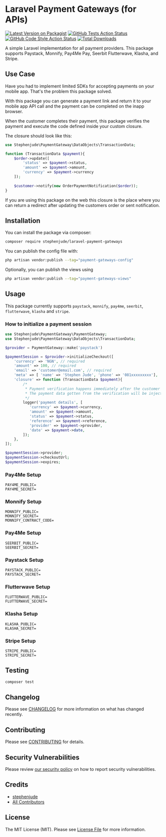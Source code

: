 # Laravel Payment Gateways (for APIs)

[![Latest Version on Packagist](https://img.shields.io/packagist/v/stephenjude/laravel-payment-gateways.svg?style=flat-square)](https://packagist.org/packages/stephenjude/laravel-payment-gateways)
[![GitHub Tests Action Status](https://img.shields.io/github/workflow/status/stephenjude/laravel-payment-gateways/run-tests?label=tests)](https://github.com/stephenjude/laravel-payment-gateways/actions?query=workflow%3Arun-tests+branch%3Amain)
[![GitHub Code Style Action Status](https://img.shields.io/github/workflow/status/stephenjude/laravel-payment-gateways/Check%20&%20fix%20styling?label=code%20style)](https://github.com/stephenjude/laravel-payment-gateways/actions?query=workflow%3A"Check+%26+fix+styling"+branch%3Amain)
[![Total Downloads](https://img.shields.io/packagist/dt/stephenjude/laravel-payment-gateways.svg?style=flat-square)](https://packagist.org/packages/stephenjude/laravel-payment-gateways)

A simple Laravel implementation for all payment providers. This package supports 
Paystack, Monnify, Pay4Me Pay, Seerbit Flutterwave, Klasha, and Stripe.

## Use Case
Have you had to implement limited SDKs for accepting payments on your mobile app. 
That's the problem this package solved.

With this package you can generate a payment link and 
return it to your mobile app API call and the payment can be completed on the inapp browser.

When the customer completes their payment, this package verifies the payment and execute the code defined inside your 
custom closure. 

The closure should look like this:

```php
use Stephenjude\PaymentGateway\DataObjects\TransactionData;

function (TransactionData $payment){
    $order->update([
        'status' => $payment->status, 
        'amount' => $payment->amount, 
        'currency' => $payment->currency
    ]);
    
    $customer->notify(new OrderPaymentNotification($order));
}
```

If you are using this package on the web this closure is the place where you can return a redirect after updating the customers order or sent notification.

## Installation

You can install the package via composer:

```bash
composer require stephenjude/laravel-payment-gateways
```

You can publish the config file with:

```bash
php artisan vendor:publish --tag="payment-gateways-config"
```

Optionally, you can publish the views using

```bash
php artisan vendor:publish --tag="payment-gateways-views"
```

## Usage
This package currently supports `paystack`, `monnify`, `pay4me`, `seerbit`, `flutterwave`, `klasha` and `stripe`.

### How to initialize a payment session

```php
use Stephenjude\PaymentGateway\PaymentGateway;
use Stephenjude\PaymentGateway\DataObjects\TransactionData;

$provider = PaymentGateway::make('paystack')

$paymentSession = $provider->initializeCheckout([
    'currency' => 'NGN', // required
    'amount' => 100, // required
    'email' => 'customer@email.com', // required
    'meta' => [ 'name' => 'Stephen Jude', 'phone' => '081xxxxxxxxx'],
    'closure' => function (TransactionData $payment){
        /* 
         * Payment verification happens immediately after the customer makes payment. 
         * The payment data gotten from the verification will be injected into this closure.
         */
        logger('payment details', [
           'currency' => $payment->currency, 
           'amount' => $payment->amount, 
           'status' => $payment->status,
           'reference' => $payment->reference,   
           'provider' => $payment->provider,   
           'date' => $payment->date,                   
        ]);
    },
]);

$paymentSession->provider;
$paymentSession->checkoutUrl;
$paymentSession->expires;
```

### Pay4Me Setup
```
PAY4ME_PUBLIC=
PAY4ME_SECRET=
```

### Monnify Setup
```
MONNIFY_PUBLIC=
MONNIFY_SECRET=
MONNIFY_CONTRACT_CODE=
```

### Pay4Me Setup
```
SEERBIT_PUBLIC=
SEERBIT_SECRET=
```

### Paystack Setup
```
PAYSTACK_PUBLIC=
PAYSTACK_SECRET=
```
### Flutterwave Setup
```
FLUTTERWAVE_PUBLIC=
FLUTTERWAVE_SECRET=
```

### Klasha Setup
```
KLASHA_PUBLIC=
KLASHA_SECRET=
```

### Stripe Setup
```
STRIPE_PUBLIC=
STRIPE_SECRET=
```
## Testing

```bash
composer test
```

## Changelog

Please see [CHANGELOG](CHANGELOG.md) for more information on what has changed recently.

## Contributing

Please see [CONTRIBUTING](https://github.com/spatie/.github/blob/main/CONTRIBUTING.md) for details.

## Security Vulnerabilities

Please review [our security policy](../../security/policy) on how to report security vulnerabilities.

## Credits

- [stephenjude](https://github.com/stephenjude)
- [All Contributors](../../contributors)

## License

The MIT License (MIT). Please see [License File](LICENSE.md) for more information.
